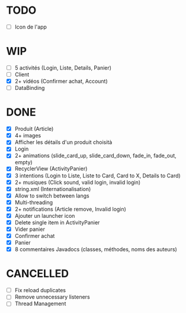 # TODO
- [ ] Icon de l'app
# WIP
- [ ] 5 activités (Login, Liste, Details, Panier)
- [ ] Client
- [x] 2+ vidéos (Confirmer achat, Account)
- [ ] DataBinding
# DONE
- [x] Produit (Article)
- [x] 4+ images
- [x] Afficher les détails d'un produit choisità
- [x] Login
- [x] 2+ animations (slide_card_up, slide_card_down, fade_in, fade_out, empty)
- [x] RecyclerView (ActivityPanier)
- [x] 3 intentions (Login to Liste, Liste to Card, Card to X, Details to Card)
- [x] 2+ musiques (Click sound, valid login, invalid login)
- [x] string.xml (Internationalisation)
- [x] Allow to switch between langs
- [x] Multi-threading
- [x] 2+ notifications (Article remove, Invalid login)
- [x] Ajouter un launcher icon
- [x] Delete single item in ActivityPanier
- [x] Vider panier
- [x] Confirmer achat
- [x] Panier
- [x] 8 commentaires Javadocs (classes, méthodes, noms des auteurs)
# CANCELLED
- [ ] Fix reload duplicates
- [ ] Remove unnecessary listeners
- [ ] Thread Management
